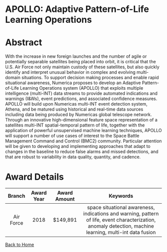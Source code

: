 
APOLLO: Adaptive Pattern-of-Life Learning Operations
====================================================

# Abstract


With the increase in new foreign launches and the number of agile or potentially separable satellites being placed into orbit, it is critical that the U.S. Air Force not only maintain custody of these satellites, but also quickly identify and interpret unusual behavior in complex and evolving multi-domain situations. To support decision making processes and enable rapid situational awareness, Numerica proposes to develop an Adaptive Pattern-of-Life Learning Operations system (APOLLO) that exploits multiple intelligence (multi-INT) data streams to provide automated indications and warnings (I&Ws), event predictions, and associated confidence measures. APOLLO will build upon Numericas multi-INT event detection system, Athena, and be matured using historical and real-time data sources including data being produced by Numericas global telescope network. Through an innovative high-dimensional feature space representation of a satellites multi-INT spatial-temporal pattern of life, together with the application of powerful unsupervised machine learning techniques, APOLLO will support a number of use cases of interest to the Space Battle Management Command and Control (BMC2) community. Particular attention will be given to developing and implementing approaches that adapt to changes in the baseline to reduce false alarms and missed detections, and that are robust to variability in data quality, quantity, and cadence.  

# Award Details

|Branch|Award Year|Award Amount|Keywords|
| :---: | :---: | :---: | :---: |
|Air Force|2018|$149,891|space situational awareness, indications and warning, pattern of life, event characterization, anomaly detection, machine learning, multi-int data fusion|
  
  


[Back to Home](https://github.com/chrischow/dod_sbir_awards#1424)